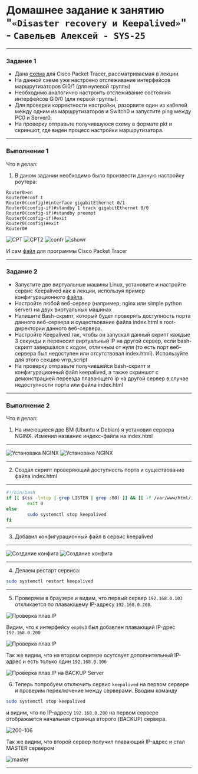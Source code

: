 # Домашнее задание к занятию "`«Disaster recovery и Keepalived»`" - `Савельев Алексей - SYS-25`
------
### Задание 1
- Дана [схема](1/hsrp_advanced.pkt) для Cisco Packet Tracer, рассматриваемая в лекции.
- На данной схеме уже настроено отслеживание интерфейсов маршрутизаторов Gi0/1 (для нулевой группы)
- Необходимо аналогично настроить отслеживание состояния интерфейсов Gi0/0 (для первой группы).
- Для проверки корректности настройки, разорвите один из кабелей между одним из маршрутизаторов и Switch0 и запустите ping между PC0 и Server0.
- На проверку отправьте получившуюся схему в формате pkt и скриншот, где виден процесс настройки маршрутизатора.
------
### Выполнение 1
Что я делал:
1. В даном задании необходимо было произвести данную настройку роутера:
```
Router0>en
Router0#conf t
Router0(config)#interface gigabitEthernet 0/1
Router0(config-if)#standby 1 track gigabitEthernet 0/0
Router0(config-if)#standby preempt
Router0(config-if)#exit
Router0(config)#exit
Router0# 
``` 
![CPT](https://github.com/Lexacbr/Keepalived-hw/blob/master/img/cpt1.png)
![CPT2](https://github.com/Lexacbr/Keepalived-hw/blob/master/img/cpt2.png)
![confr](https://github.com/Lexacbr/Keepalived-hw/blob/master/img/confr.png)
![showr](https://github.com/Lexacbr/Keepalived-hw/blob/master/img/show-r.png)

И сам [файл](1/hsrp_advanced_hw.pkt) для программы Cisco Packet Tracer

------
### Задание 2
- Запустите две виртуальные машины Linux, установите и настройте сервис Keepalived как в лекции, используя пример конфигурационного [файла](1/keepalived-simple.conf).
- Настройте любой веб-сервер (например, nginx или simple python server) на двух виртуальных машинах
- Напишите Bash-скрипт, который будет проверять доступность порта данного веб-сервера и существование файла index.html в root-директории данного веб-сервера.
- Настройте Keepalived так, чтобы он запускал данный скрипт каждые 3 секунды и переносил виртуальный IP на другой сервер, если bash-скрипт завершался с кодом, отличным от нуля (то есть порт веб-сервера был недоступен или отсутствовал index.html). Используйте для этого секцию vrrp_script
- На проверку отправьте получившейся bash-скрипт и конфигурационный файл keepalived, а также скриншот с демонстрацией переезда плавающего ip на другой сервер в случае недоступности порта или файла index.html



------
### Выполнение 2
Что я делал:
1. На имеющиеся две ВМ (Ubuntu и Debian) я установил сервера NGINX. Изменил название индекс-файла на index.html
---
![Установака NGINX](https://github.com/Lexacbr/Keepalived-hw/blob/master/img/nginx-inst-deb.png) ![Установака NGINX](https://github.com/Lexacbr/Keepalived-hw/blob/master/img/nginx-inst-ubu.png)

---

2. Создал скрипт проверяющий доступность порта и существование файла index.html
---

```bash
#!/bin/bash
if [[ $(ss -lntup | grep LISTEN | grep :80) ]] && [[ -f /var/www/html/index.html ]]; then
        exit 0
else
        sudo systemctl stop keepalived
fi
```
---

3. Добавил конфигурационный файл в сервис keepalived
---
![Создание конфига](https://github.com/Lexacbr/Keepalived-hw/blob/master/img/keep-conf-deb.png) ![Создание конфига](https://github.com/Lexacbr/Keepalived-hw/blob/master/img/keep-conf-ubu.png)

---
4. Делаем рестарт сервиса:

```bash
sudo systemctl restart keepalived

```
---
5. Проверяем в браузере и видим, что первый сервер `192.168.0.103` откликается по плавающему IP-адресу `192.168.0.200`.

![Проверка плав.IP](https://github.com/Lexacbr/Keepalived-hw/blob/master/img/200-103.png) 

Видим, что к интерфейсу `enp0s3` был добавлен плавающий IP-дрес `192.168.0.200`

![Проверка плав.IP](https://github.com/Lexacbr/Keepalived-hw/blob/master/img/ip-a-1s.png)

Так же видим, что на втором сервере осутсвует дополнительный IP-адрес и есть только один `192.168.0.106`

![Проверка плав.IP на BACKUP Server](https://github.com/Lexacbr/Keepalived-hw/blob/master/img/ip-a-2s.png)

6. Теперь попробуем отключить сервис `keepalived` на первом сервере и проверим переключение между серверами.
Вводим команду
```bash
sudo systemctl stop keepalived
```
и видим, что по IP-адресу `192.168.0.200` на первом сервере отображается начальная страница второго (BACKUP) сервера.

![200-106](https://github.com/Lexacbr/Keepalived-hw/blob/master/img/200-106.png)

Так же видим, что второй сервер получил плавающий IP-адрес и стал MASTER сервером

![master](https://github.com/Lexacbr/Keepalived-hw/blob/master/img/master.png)

------